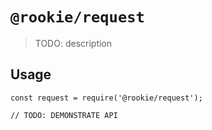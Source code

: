 # `@rookie/request`

> TODO: description

## Usage

```
const request = require('@rookie/request');

// TODO: DEMONSTRATE API
```
